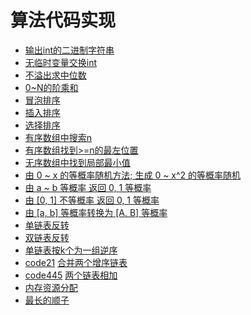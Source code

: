 # 算法代码实现

+ [输出int的二进制字符串](src/main/java/com/fwhat/algorithm/binary/PrintBinary.java)
+ [无临时变量交换int](src/main/java/com/fwhat/algorithm/Swap.java)
+ [不溢出求中位数](src/main/java/com/fwhat/algorithm/Mid.java)
+ [0~N的阶乘和](src/main/java/com/fwhat/algorithm/FactorialSum.java)
+ [冒泡排序](src/main/java/com/fwhat/algorithm/sort/BubbleSort.java)
+ [插入排序](src/main/java/com/fwhat/algorithm/sort/InsertSort.java)
+ [选择排序](src/main/java/com/fwhat/algorithm/sort/SelectSort.java)
+ [有序数组中搜索n](src/main/java/com/fwhat/algorithm/search/Search.java#searchInSortArray)
+ [有序数组找到>=n的最左位置](src/main/java/com/fwhat/algorithm/search/Search.java#searchThanMostLeftInSortArray)
+ [无序数组中找到局部最小值](src/main/java/com/fwhat/algorithm/search/Search.java#searchPartMinIndex)
+ [由 0 ~ x 的等概率随机方法; 生成 0 ~ x^2 的等概率随机](src/main/java/com/fwhat/algorithm/random/Random.java#xToPower2)
+ [由 a ~ b 等概率 返回 0, 1 等概率](src/main/java/com/fwhat/algorithm/random/Random.java#randomTo01)
+ [由 [0, 1] 不等概率 返回 0, 1 等概率](src/main/java/com/fwhat/algorithm/random/Random.java#random01To01)
+ [由 [a, b] 等概率转换为 [A, B] 等概率](src/main/java/com/fwhat/algorithm/random/Random.java#randomToRandom)
+ [单链表反转](src/main/java/com/fwhat/algorithm/list/List.java#reserve)
+ [双链表反转](src/main/java/com/fwhat/algorithm/list/List.java#DoubleReserve)
+ [单链表按k个为一组逆序](src/main/java/com/fwhat/algorithm/list/List.java#reserveGroupByK)
+ [code21](https://leetcode-cn.com/problems/merge-two-sorted-lists/submissions/) [合并两个增序链表](src/main/java/com/fwhat/algorithm/list/List.java#mergeTwoLists)
+ [code445](https://leetcode-cn.com/problems/merge-two-sorted-lists/submissions/) [两个链表相加](src/main/java/com/fwhat/algorithm/list/List.java#addTwoNumbers)
+ [内存资源分配](src/main/java/com/fwhat/algorithm/memory/MemoryPool.java#allocate)
+ [最长的顺子](src/main/java/com/fwhat/algorithm/card/Card.java#longChain)
